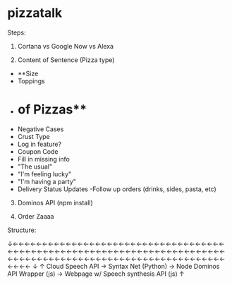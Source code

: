 # pizzatalk

Steps:

1) Cortana vs Google Now vs Alexa

2) Content of Sentence (Pizza type)
  - **Size
  - Toppings
  - # of Pizzas**
  - Negative Cases
  - Crust Type
  - Log in feature?
  - Coupon Code
  - Fill in missing info
  - "The usual"
  - "I'm feeling lucky"
  - "I'm having a party"
  - Delivery Status Updates
  -Follow up orders (drinks, sides, pasta, etc)
  
3) Dominos API (npm install)

4) Order Zaaaa


Structure:

↓←←←←←←←←←←←←←←←←←←←←←←←←←←←←←←←←←←←←←←←←←←←←←←←←←←←←←←←←←←←←←←←←←←←←←←←←←←←←←←←←←←←←←←←←←←←←←←←←←←←←←←←←←←←←←←←←←←
↓                                                                                                                 ↑
Cloud Speech API -> Syntax Net (Python) -> Node Dominos API Wrapper (js) -> Webpage w/ Speech synthesis API (js)  ↑

  
